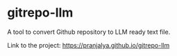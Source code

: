 # gitrepo-llm

A tool to convert Github repository to LLM ready text file.

Link to the project: https://pranjalya.github.io/gitrepo-llm
